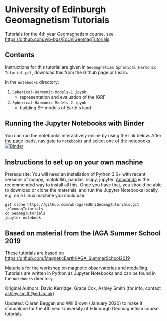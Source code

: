 # University of Edinburgh Geomagnetism Tutorials

Tutorials for the 4th year Geomagnetism course, see https://github.com/wb-bgs/EdUniGeomagTutorials.

## Contents
Instructions for this tutorial are given in ``Geomagnetism Spherical Harmonic Tutorial.pdf``, download this from the Github page or Learn.

In the ``notebooks`` directory:
 1. ``Spherical-Harmonic-Models-1.ipynb``
     - representation and evaluation of the IGRF
 2. ``Spherical-Harmonic-Models-2.ipynb``
     - building SH models of Earth's land

## Running the Jupyter Notebooks with Binder
You can run the notebooks interactively online by using the link below. After the page loads, navigate to ``notebooks`` and select one of the notebooks.
[![Binder](https://mybinder.org/badge_logo.svg)](https://mybinder.org/v2/gh/wb-bgs/EdUniGeomagTutorials/master)

## Instructions to set up on your own machine
Prerequisite: You will need an installation of Python 3.6+ with recent versions of numpy, matplotlib, pandas, scipy, jupyter. 
[Anaconda](https://www.anaconda.com/distribution/) is the recommended way to install all this.
Once you have that, you should be able to download or clone the materials, and run the Jupyter Notebooks locally, e.g. on a Linux machine you could use:
```
git clone https://github.com/wb-bgs/EdUniGeomagTutorials.git ./GeomagTutorials
cd GeomagTutorials
jupyter notebook
```

##  Based on material from the IAGA Summer School 2019
These tutorials are based on https://github.com/MagneticEarth/IAGA_SummerSchool2019

Materials for the workshop on magnetic observatories and modelling. 
Tutorials are written in Python as Jupyter Notebooks and can be found in the ``notebooks`` directory.

Original Authors: David Kerridge, Grace Cox, Ashley Smith (for info, contact ashley.smith@ed.ac.uk)

Updated: Ciaran Beggan and Will Brown (January 2020) to make it standalone for the 4th year University of Edinburgh Geomagnetism course tutorials

